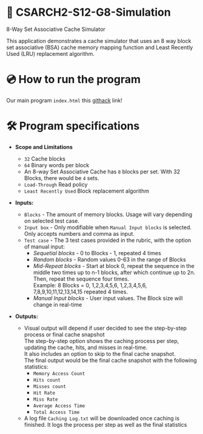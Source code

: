 # :abacus: CSARCH2-S12-G8-Simulation
8-Way Set Associative Cache Simulator

This application demonstrates a cache simulator that uses an 8 way block set associative (BSA) cache memory mapping function and Least Recently Used (LRU) replacement algorithm.

# :cd: How to run the program
Our main program `index.html` this [githack](https://raw.githack.com/smtLasalle/S12-CSARCH2-Simulation/main/index.html) link!

# :hammer_and_wrench: Program specifications
* **Scope and Limitations**
  * `32` Cache blocks
  * `64` Binary words per block
  * An 8-way Set Associative Cache has `8` blocks per set. With 32 Blocks, there would be `4` sets.
  * `Load-Through` Read policy
  * `Least Recently Used` Block replacement algorithm

* **Inputs:**
  + `Blocks` - The amount of memory blocks. Usage will vary depending on selected test case.
  + `Input box` - Only modifiable when `Manual Input blocks` is selected. Only accepts numbers and comma as input.
  + `Test case` - The 3 test cases provided in the rubric, with the option of manual input:
     * *Sequetial blocks* - 0 to Blocks - 1, repeated 4 times
     * *Random blocks* - Random values 0-63 in the range of Blocks
     * *Mid-Repeat blocks* - Start at block 0, repeat the sequence in the middle two times up to n-1 blocks, after which continue up to 2n. Then, repeat the sequence four times.  
       Example: 8 Blocks = 0, 1,2,3,4,5,6, 1,2,3,4,5,6, 7,8,9,10,11,12,13,14,15 repeated 4 times.
     * *Manual Input blocks* - User input values. The Block size will change in real-time

* **Outputs:**
  * Visual output will depend if user decided to see the step-by-step process or final cache snapshot  
    The step-by-step option shows the caching process per step, updating the cache, hits, and misses in real-time.  
    It also includes an option to skip to the final cache snapshot.  
    The final output would be the final cache snapshot with the following statistics:  
    * `Memory Access Count`
    * `Hits count`
    * `Misses count`
    * `Hit Rate`
    * `Miss Rate`
    * `Average Access Time`
    * `Total Access Time`
  * A log file `Caching Log.txt` will be downloaded once caching is finished. It logs the process per step as well as the final statistics
